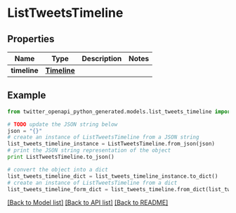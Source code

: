 # ListTweetsTimeline


## Properties
Name | Type | Description | Notes
------------ | ------------- | ------------- | -------------
**timeline** | [**Timeline**](Timeline.md) |  | 

## Example

```python
from twitter_openapi_python_generated.models.list_tweets_timeline import ListTweetsTimeline

# TODO update the JSON string below
json = "{}"
# create an instance of ListTweetsTimeline from a JSON string
list_tweets_timeline_instance = ListTweetsTimeline.from_json(json)
# print the JSON string representation of the object
print ListTweetsTimeline.to_json()

# convert the object into a dict
list_tweets_timeline_dict = list_tweets_timeline_instance.to_dict()
# create an instance of ListTweetsTimeline from a dict
list_tweets_timeline_form_dict = list_tweets_timeline.from_dict(list_tweets_timeline_dict)
```
[[Back to Model list]](../README.md#documentation-for-models) [[Back to API list]](../README.md#documentation-for-api-endpoints) [[Back to README]](../README.md)


